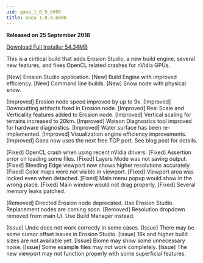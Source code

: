 ```yaml
---
uid: gaea_1_0_9_6000
title: Gaea 1.0.9.6000
---
```



**Released on 25 September 2018**

<a href="http://viridian.quadspinner.com/gaea/Gaea-EAP-6000.exe">Download Full Installer 54.34MB</a> <br>


<div class="release-note">

This is a ciritical build that adds Erosion Studio, a new build engine, several new features, and fixes OpenCL related crashes for nVidia GPUs.

[New] Erosion Studio application.
[New] Build Engine with improved efficiency.
[New] Command line builds.
[New] Snow node with physical snow.

[Improved] Erosion node speed improved by up to 9x.
[Improved] Downcutting artifacts fixed in Erosion node.
[Improved] Real Scale and Verticality features added to Erosion node.
[Improved] Vertical scaling for terrains increased to 20km.
[Improved] Watson Diagnostics tool improved for hardware diagnostics.
[Improved] Water surface has been re-implemented.
[Improved] Visualization engine efficiency improvements.
[Improved] Gaea now uses the next free TCP port. See blog post for details.

[Fixed] OpenCL crash when using recent nVidia drivers.
[Fixed] Assertion error on loading some files.
[Fixed] Layers Mode was not saving output.
[Fixed] Bleeding Edge viewport now shows higher resolutions accurately.
[Fixed] Color maps were not visible in viewport.
[Fixed] Viewport area was locked even when detached.
[Fixed] Main menu popup would show in the wrong place.
[Fixed] Main window would not drag properly.
[Fixed] Several memory leaks patched.

[Removed] Directed Erosion node deprecated. Use Erosion Studio. Replacement nodes are coming soon.
[Removed] Resolution dropdown removed from main UI. Use Build Manager instead.

[Issue] Undo does not work correctly in some cases.
[Issue] There may be some cursor offset issues in Erosion Studio.
[Issue] 16k and higher build sizes are not available yet.
[Issue] Biome may show some unnecessary noise.
[Issue] Some example files may not work completely.
[Issue] The new viewport may not function properly with some superficial features.

</div>
